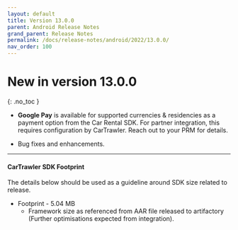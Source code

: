 ```yaml
---
layout: default
title: Version 13.0.0
parent: Android Release Notes
grand_parent: Release Notes
permalink: /docs/release-notes/android/2022/13.0.0/
nav_order: 100
---
```


# New in version 13.0.0

{: .no_toc }

* **Google Pay** is available for supported currencies & residencies as a payment option from the Car Rental SDK. For partner integration, this requires configuration by CarTrawler. Reach out to your PRM for details.
  
* Bug fixes and enhancements.

---
#### CarTrawler SDK Footprint
The details below should be used as a guideline around SDK size related to release.
* Footprint - 5.04 MB
  * Framework size as referenced from AAR file released to artifactory (Further optimisations expected from integration).